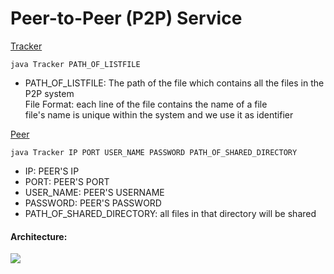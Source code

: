 # Peer-to-Peer (P2P) Service 

<ins>Tracker</ins>
```console
java Tracker PATH_OF_LISTFILE
```
- PATH_OF_LISTFILE: The path of the file which contains all the files in the P2P system <br>
File Format: each line of the file contains the name of a file <br>
file's name is unique within the system and we use it as identifier


<ins>Peer</ins>
```console
java Tracker IP PORT USER_NAME PASSWORD PATH_OF_SHARED_DIRECTORY
```
- IP: PEER'S IP 
- PORT: PEER'S PORT
- USER_NAME: PEER'S USERNAME
- PASSWORD: PEER'S PASSWORD
- PATH_OF_SHARED_DIRECTORY: all files in that directory will be shared 

#### Architecture:
[<img src="https://www.researchgate.net/profile/Changhoon-Lee-2/publication/259635464/figure/fig1/AS:297232688533507@1447877203422/Structure-of-a-BitTorrent-network-for-data-sharing-with-peers-on-the-network-who-receive.png">]()
